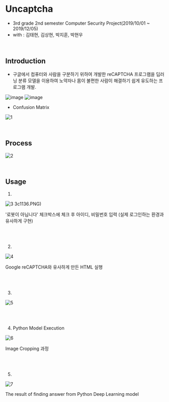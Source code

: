 # Uncaptcha



+ 3rd grade 2nd semester Computer Security Project(2019/10/01 ~ 2019/12/05)
+ with : 김태현, 김상현, 박지훈, 박현우

<br>

## Introduction

+ 구글에서 컴퓨터와 사람을 구분하기 위하여 개발한 reCAPTCHA 프로그램을 딥러닝 분류 모델을 이용하여 노약자나 몸이 불편한 사람이 해결하기 쉽게 유도하는 프로그램 개발.

![image](https://user-images.githubusercontent.com/62137510/92397263-809b3b00-f161-11ea-87d4-d6671050c294.png)
![image](https://user-images.githubusercontent.com/62137510/92397280-8729b280-f161-11ea-9364-cf4cbb81b828.png)

* Confusion Matrix

![1](https://user-images.githubusercontent.com/50494545/92570976-81e17a80-f2bd-11ea-9a0e-d9cde18e7e6c.PNG)


<br>


## Process

![2](https://user-images.githubusercontent.com/50494545/92570999-8a39b580-f2bd-11ea-99d0-b612453c1136.PNG)


<br>


## Usage

1. 
![3](https://user-images.githubusercontent.com/50494545/92571029-91f95a00-f2bd-11ea-9c17-2ee69c803525.PNG)
3c1136.PNG)

'로봇이 아닙니다' 체크박스에 체크 후 아이디, 비밀번호 입력 (실제 로그인하는 환경과 유사하게 구현)

<br>
<br>


2. 
![4](https://user-images.githubusercontent.com/50494545/92571061-9aea2b80-f2bd-11ea-92c4-74ee4cf0eec8.png)

Google reCAPTCHA와 유사하게 만든 HTML 실행

<br>
<br>


3. 
![5](https://user-images.githubusercontent.com/50494545/92571082-a2a9d000-f2bd-11ea-9917-336ab3fe0233.png)

<br>
<br>


4. Python Model Execution

![6](https://user-images.githubusercontent.com/50494545/92571113-accbce80-f2bd-11ea-8146-083c66e814d2.png)

Image Cropping 과정

<br>
<br>


5. 
![7](https://user-images.githubusercontent.com/50494545/92571140-b35a4600-f2bd-11ea-8724-e03ed811630f.png)

The result of finding answer from Python Deep Learning model
